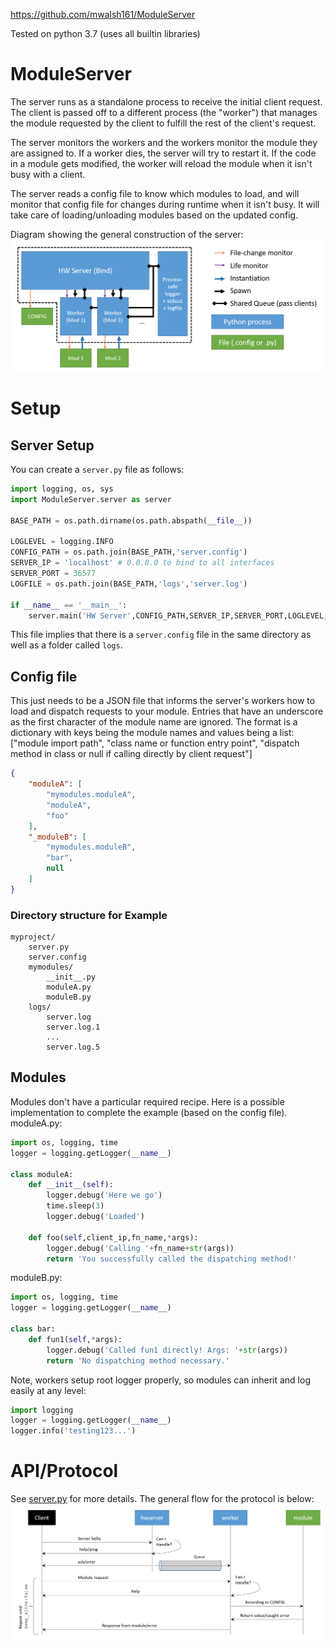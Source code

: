 https://github.com/mwalsh161/ModuleServer

Tested on python 3.7 (uses all builtin libraries)

# ModuleServer
The server runs as a standalone process to receive the initial client request.
The client is passed off to a different process (the "worker") that manages the module requested by the client to fulfill the rest of the client's request.

The server monitors the workers and the workers monitor the module they are assigned to.
If a worker dies, the server will try to restart it.
If the code in a module gets modified, the worker will reload the module when it isn't busy with a client.

The server reads a config file to know which modules to load, and will monitor that config file for changes during runtime when it isn't busy.
It will take care of loading/unloading modules based on the updated config.

Diagram showing the general construction of the server:
![structure](docs/structure.png)

# Setup
## Server Setup
You can create a `server.py` file as follows:
```python
import logging, os, sys
import ModuleServer.server as server

BASE_PATH = os.path.dirname(os.path.abspath(__file__))

LOGLEVEL = logging.INFO
CONFIG_PATH = os.path.join(BASE_PATH,'server.config')
SERVER_IP = 'localhost' # 0.0.0.0 to bind to all interfaces
SERVER_PORT = 36577
LOGFILE = os.path.join(BASE_PATH,'logs','server.log')

if __name__ == '__main__':
    server.main('HW Server',CONFIG_PATH,SERVER_IP,SERVER_PORT,LOGLEVEL,LOGFILE)
```
This file implies that there is a `server.config` file in the same directory as well as a folder called `logs`.

## Config file
This just needs to be a JSON file that informs the server's workers how to load and dispatch requests to your module.
Entries that have an underscore as the first character of the module name are ignored.
The format is a dictionary with keys being the module names and values being a list: \["module import path", "class name or function entry point", "dispatch method in class or null if calling directly by client request"\]
```json
{
    "moduleA": [
        "mymodules.moduleA",
        "moduleA",
        "foo"
    ],
    "_moduleB": [
        "mymodules.moduleB",
        "bar",
        null
    ]
}
```
### Directory structure for Example
```
myproject/
    server.py
    server.config
    mymodules/
        __init__.py
        moduleA.py
        moduleB.py
    logs/
        server.log
        server.log.1
        ...
        server.log.5
```

## Modules
Modules don't have a particular required recipe. Here is a possible implementation to complete the example (based on the config file).
moduleA.py:
```python
import os, logging, time
logger = logging.getLogger(__name__)

class moduleA:
    def __init__(self):
        logger.debug('Here we go')
        time.sleep(3)
        logger.debug('Loaded')

    def foo(self,client_ip,fn_name,*args):
        logger.debug('Calling '+fn_name+str(args))
        return 'You successfully called the dispatching method!'
```
moduleB.py:
```python
import os, logging, time
logger = logging.getLogger(__name__)

class bar:
    def fun1(self,*args):
        logger.debug('Called fun1 directly! Args: '+str(args))
        return 'No dispatching method necessary.'
```

Note, workers setup root logger properly, so modules can inherit and log easily at any level:
```python
import logging
logger = logging.getLogger(__name__)
logger.info('testing123...')
```

# API/Protocol
See [server.py](server.py) for more details. The general flow for the protocol is below:
![protocol](docs/protocol.png)
